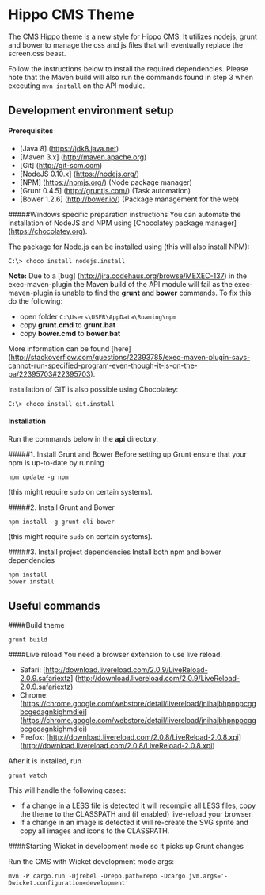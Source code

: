 Hippo CMS Theme
===========

The CMS Hippo theme is a new style for Hippo CMS. It utilizes nodejs, grunt and bower to manage the css and js
files that will eventually replace the screen.css beast.

Follow the instructions below to install the required dependencies. Please note that the Maven build will also run the
commands found in step 3 when executing `mvn install` on the API module.

## Development environment setup
#### Prerequisites

* [Java 8] (https://jdk8.java.net)
* [Maven 3.x] (http://maven.apache.org)
* [Git] (http://git-scm.com)
* [NodeJS 0.10.x] (https://nodejs.org/)
* [NPM] (https://npmjs.org/) (Node package manager)
* [Grunt 0.4.5] (http://gruntjs.com/) (Task automation)
* [Bower 1.2.6] (http://bower.io/) (Package management for the web)

#####Windows specific preparation instructions
You can automate the installation of NodeJS and NPM using [Chocolatey package manager]
(https://chocolatey.org).

The package for Node.js can be installed using (this will also install NPM):

    C:\> choco install nodejs.install

__Note:__ Due to a [bug] (http://jira.codehaus.org/browse/MEXEC-137) in the exec-maven-plugin the Maven build of the
API module will fail as the exec-maven-plugin is unable to find the __grunt__ and __bower__ commands. To fix this do
the following:

* open folder `C:\Users\USER\AppData\Roaming\npm`
* copy __grunt.cmd__ to __grunt.bat__
* copy __bower.cmd__ to __bower.bat__

More information can be found [here] (http://stackoverflow.com/questions/22393785/exec-maven-plugin-says-cannot-run-specified-program-even-though-it-is-on-the-pa/22395703#22395703).

Installation of GIT is also possible using Chocolatey:

    C:\> choco install git.install

#### Installation
Run the commands below in the __api__ directory.

#####1. Install Grunt and Bower
Before setting up Grunt ensure that your npm is up-to-date by running

    npm update -g npm

(this might require `sudo` on certain systems).

#####2. Install Grunt and Bower

    npm install -g grunt-cli bower

(this might require `sudo` on certain systems).

#####3. Install project dependencies
Install both npm and bower dependencies

    npm install
    bower install

## Useful commands

####Build theme

    grunt build

####Live reload
You need a browser extension to use live reload.

*   Safari: [http://download.livereload.com/2.0.9/LiveReload-2.0.9.safariextz] (http://download.livereload.com/2.0.9/LiveReload-2.0.9.safariextz)
*   Chrome: [https://chrome.google.com/webstore/detail/livereload/jnihajbhpnppcggbcgedagnkighmdlei] (https://chrome.google.com/webstore/detail/livereload/jnihajbhpnppcggbcgedagnkighmdlei)
*   Firefox: [http://download.livereload.com/2.0.8/LiveReload-2.0.8.xpi] (http://download.livereload.com/2.0.8/LiveReload-2.0.8.xpi)

After it is installed, run

    grunt watch

This will handle the following cases:

* If a change in a LESS file is detected it will recompile all LESS files, copy the theme to the CLASSPATH and (if
enabled) live-reload your browser.
* If a change in an image is detected it will re-create the SVG sprite and copy all images and icons to the CLASSPATH.


####Starting Wicket in development mode so it picks up Grunt changes

Run the CMS with Wicket development mode args:

    mvn -P cargo.run -Djrebel -Drepo.path=repo -Dcargo.jvm.args='-Dwicket.configuration=development'
